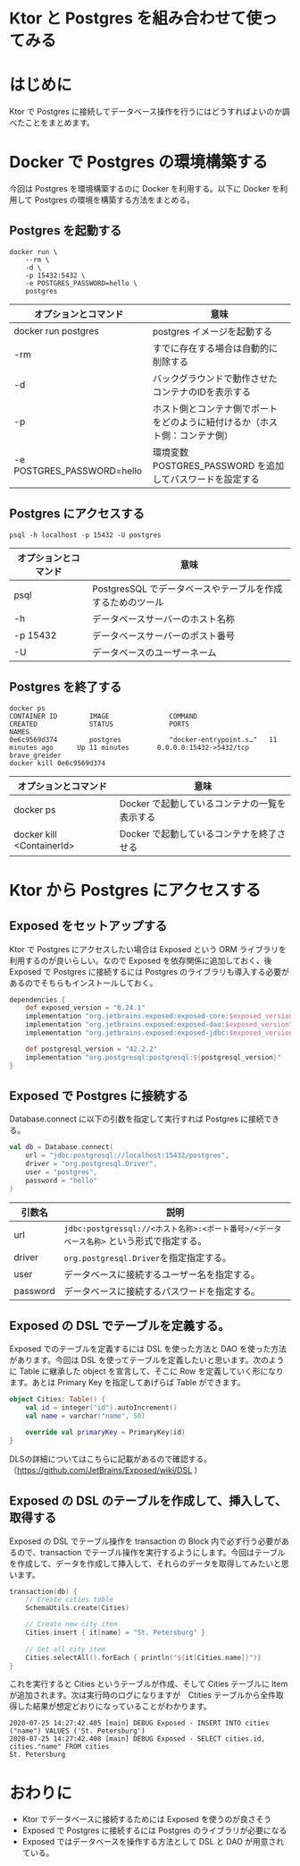 # Ktor と Postgres を組み合わせて使ってみる

# はじめに

Ktor で Postgres に接続してデータベース操作を行うにはどうすればよいのか調べたことをまとめます。

# Docker で Postgres の環境構築する

今回は Postgres を環境構築するのに Docker を利用する。以下に Docker を利用して Postgres の環境を構築する方法をまとめる。

##  Postgres を起動する

```shell
docker run \
    --rm \
    -d \
    -p 15432:5432 \
    -e POSTGRES_PASSWORD=hello \
    postgres
```

| オプションとコマンド       | 意味                                                         |
| -------------------------- | ------------------------------------------------------------ |
| docker run postgres        | postgres イメージを起動する                                  |
| -rm                        | すでに存在する場合は自動的に削除する                         |
| -d                         | バックグラウンドで動作させたコンテナのIDを表示する           |
| -p                         | ホスト側とコンテナ側でポートをどのように紐付けるか（ホスト側：コンテナ側） |
| -e POSTGRES_PASSWORD=hello | 環境変数 POSTGRES_PASSWORD を追加してパスワードを設定する    |

## Postgres にアクセスする

```shell
psql -h localhost -p 15432 -U postgres
```

| オプションとコマンド | 意味                                                       |
| -------------------- | ---------------------------------------------------------- |
| psql                 | PostgresSQL でデータベースやテーブルを作成するためのツール |
| -h                   | データベースサーバーのホスト名称                           |
| -p 15432             | データベースサーバーのポスト番号                           |
| -U                   | データベースのユーザーネーム                               |

## Postgres を終了する

```shell
docker ps
CONTAINER ID        IMAGE               COMMAND                  CREATED             STATUS              PORTS                     NAMES
0e6c9569d374        postgres            "docker-entrypoint.s…"   11 minutes ago      Up 11 minutes       0.0.0.0:15432->5432/tcp   brave_greider
docker kill 0e6c9569d374
```

| オプションとコマンド            | 意味                                          |
| ------------------------------- | --------------------------------------------- |
| docker ps                       | Docker で起動しているコンテナの一覧を表示する |
| docker kill &lt;ContainerId&gt; | Docker で起動しているコンテナを終了させる     |

# Ktor から Postgres にアクセスする

## Exposed をセットアップする

Ktor で Postgres にアクセスしたい場合は Exposed という ORM ライブラリを利用するのが良いらしい。なので Exposed を依存関係に追加しておく、後 Exposed で Postgres に接続するには Postgres のライブラリも導入する必要があるのでそちらもインストールしておく。

```groovy
dependencies {
	def exposed_version = "0.24.1"
	implementation "org.jetbrains.exposed:exposed-core:$exposed_version"
	implementation "org.jetbrains.exposed:exposed-dao:$exposed_version"
	implementation "org.jetbrains.exposed:exposed-jdbc:$exposed_version"

	def postgresql_version = "42.2.2"
	implementation "org.postgresql:postgresql:${postgresql_version}"
}
```

## Exposed で Postgres に接続する

Database.connect に以下の引数を指定して実行すれば Postgres に接続できる。

```kotlin
val db = Database.connect(
    url = "jdbc:postgresql://localhost:15432/postgres",
    driver = "org.postgresql.Driver",
    user = "postgres",
    password = "hello"
)
```

| 引数名   | 説明                                                         |
| -------- | ------------------------------------------------------------ |
| url      | `jdbc:postgressql://<ホスト名称>:<ポート番号>/<データベース名称>` という形式で指定する。 |
| driver   | `org.postgresql.Driver`を指定指定する。                      |
| user     | データベースに接続するユーザー名を指定する。                 |
| password | データベースに接続するパスワードを指定する。                 |

## Exposed の DSL でテーブルを定義する。

Exposed でのテーブルを定義するには DSL を使った方法と DAO を使った方法があります。今回は DSL を使ってテーブルを定義したいと思います。次のように Table に継承した object を宣言して、そこに Row を定義していく形になります。あとは Primary Key を指定してあげらば Table ができます。

```kotlin
object Cities: Table() {
    val id = integer("id").autoIncrement()
    val name = varchar("name", 50)

    override val primaryKey = PrimaryKey(id)
}
```

DLSの詳細についてはこちらに記載があるので確認する。（https://github.com/JetBrains/Exposed/wiki/DSL ）

## Exposed の DSL のテーブルを作成して、挿入して、取得する

Exposed の DSL でテーブル操作を transaction の Block 内で必ず行う必要があるので、transaction でテーブル操作を実行するようにします。今回はテーブルを作成して、データを作成して挿入して、それらのデータを取得してみたいと思います。

```kotlin
transaction(db) {
    // Create cities table
    SchemaUtils.create(Cities)

    // Create new city item
    Cities.insert { it[name] = "St. Petersburg" }
	
    // Get all city item
    Cities.selectAll().forEach { println("${it[Cities.name]}")}
}	
```

これを実行すると Cities というテーブルが作成、そして Cities  テーブルに Item が追加されます。次は実行時のログになりますが　Ctities テーブルから全件取得した結果が想定どおりになっていることがわかります。

```
2020-07-25 14:27:42.405 [main] DEBUG Exposed - INSERT INTO cities ("name") VALUES ('St. Petersburg')
2020-07-25 14:27:42.408 [main] DEBUG Exposed - SELECT cities.id, cities."name" FROM cities
St. Petersburg
```

# おわりに

- Ktor でデータベースに接続するためには Exposed を使うのが良さそう
- Exposed で Postgres に接続するには Postgres のライブラリが必要になる
- Exposed ではデータベースを操作する方法として DSL と DAO が用意されている。



